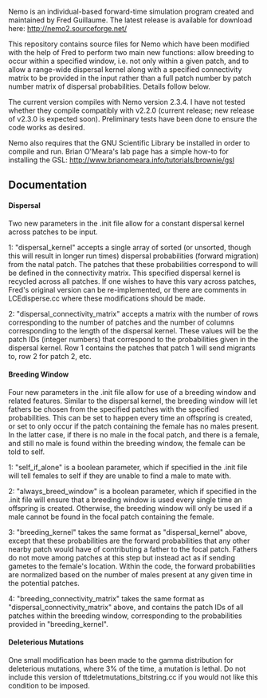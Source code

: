 Nemo is an individual-based forward-time simulation program created and maintained by Fred Guillaume. The latest release is available for download here: http://nemo2.sourceforge.net/

This repository contains source files for Nemo which have been modified with the help of Fred to perform two main new functions: allow breeding to occur within a specified window, i.e. not only within a given patch, and to allow a range-wide dispersal kernel along with a specified connectivity matrix to be provided in the input rather than a full patch number by patch number matrix of dispersal probabilities. Details follow below.

The current version compiles with Nemo version 2.3.4. I have not tested whether they compile compatibly with v2.2.0 (current release; new release of v2.3.0 is expected soon). Preliminary tests have been done to ensure the code works as desired.

Nemo also requires that the GNU Scientific Library be installed in order to compile and run. Brian O'Meara's lab page has a simple how-to for installing the GSL: http://www.brianomeara.info/tutorials/brownie/gsl

## Documentation

#### Dispersal

Two new parameters in the .init file allow for a constant dispersal kernel across patches to be input.

1: "dispersal_kernel" accepts a single array of sorted (or unsorted, though this will result in longer run times) dispersal probabilities (forward migration) from the natal patch. The patches that these probabilities correspond to will be defined in the connectivity matrix. This specified dispersal kernel is recycled across all patches. If one wishes to have this vary across patches, Fred's original version can be re-implemented, or there are comments in LCEdisperse.cc where these modifications should be made.

2: "dispersal_connectivity_matrix" accepts a matrix with the number of rows corresponding to the number of patches and the number of columns corresponding to the length of the dispersal kernel. These values will be the patch IDs (integer numbers) that correspond to the probabilities given in the dispersal kernel. Row 1 contains the patches that patch 1 will send migrants to, row 2 for patch 2, etc.

#### Breeding Window

Four new parameters in the .init file allow for use of a breeding window and related features. Similar to the dispersal kernel, the breeding window will let fathers be chosen from the specified patches with the specified probabilities. This can be set to happen every time an offspring is created, or set to only occur if the patch containing the female has no males present. In the latter case, if there is no male in the focal patch, and there is a female, and still no male is found within the breeding window, the female can be told to self.

1: "self_if_alone" is a boolean parameter, which if specified in the .init file will tell females to self if they are unable to find a male to mate with.

2: "always_breed_window" is a boolean parameter, which if specified in the .init file will ensure that a breeding window is used every single time an offspring is created. Otherwise, the breeding window will only be used if a male cannot be found in the focal patch containing the female.

3: "breeding_kernel" takes the same format as "dispersal_kernel" above, except that these probabilities are the forward probabilities that any other nearby patch would have of contributing a father to the focal patch. Fathers do not move among patches at this step but instead act as if sending gametes to the female's location. Within the code, the forward probabilities are normalized based on the number of males present at any given time in the potential patches.

4: "breeding_connectivity_matrix" takes the same format as "dispersal_connectivity_matrix" above, and contains the patch IDs of all patches within the breeding window, corresponding to the probabilities provided in "breeding_kernel".

#### Deleterious Mutations

One small modification has been made to the gamma distribution for deleterious mutations, where 3% of the time, a mutation is lethal. Do not include this version of ttdeletmutations_bitstring.cc if you would not like this condition to be imposed.
